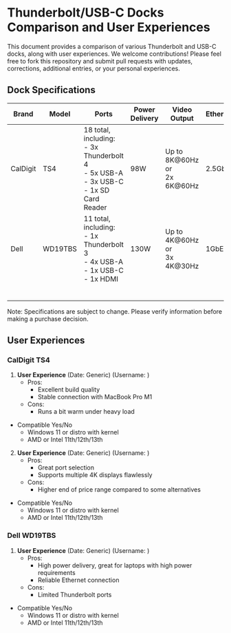 # Thunderbolt/USB-C Docks Comparison and User Experiences

This document provides a comparison of various Thunderbolt and USB-C docks, along with user experiences. We welcome contributions! Please feel free to fork this repository and submit pull requests with updates, corrections, additional entries, or your personal experiences.

## Dock Specifications

| Brand   | Model   | Ports   | Power Delivery | Video Output | Ethernet | Audio   | Compatibility |
|---------|---------|---------|----------------|--------------|----------|---------|---------------|
| CalDigit | TS4     | 18 total, including:<br>- 3x Thunderbolt 4<br>- 5x USB-A<br>- 3x USB-C<br>- 1x SD Card Reader | 98W | Up to 8K@60Hz or<br>2x 6K@60Hz | 2.5GbE | 3.5mm Audio In/Out | Thunderbolt 4, 3<br>USB4, USB-C |
| Dell    | WD19TBS | 11 total, including:<br>- 1x Thunderbolt 3<br>- 4x USB-A<br>- 1x USB-C<br>- 1x HDMI | 130W | Up to 4K@60Hz or<br>3x 4K@30Hz | 1GbE | 3.5mm Audio In/Out | Thunderbolt 3, 4<br>USB-C |
|         |         |         |                |              |          |         |               |
|         |         |         |                |              |          |         |               |
|         |         |         |                |              |          |         |               |
|         |         |         |                |              |          |         |               |
|         |         |         |                |              |          |         |               |
|         |         |         |                |              |          |         |               |

<!-- Add new brands and models here -->

Note: Specifications are subject to change. Please verify information before making a purchase decision.

## User Experiences

### CalDigit TS4

1. **User Experience** (Date: Generic) (Username: )
   - Pros:
     - Excellent build quality
     - Stable connection with MacBook Pro M1
   - Cons:
     - Runs a bit warm under heavy load
 - Compatible Yes/No
   - Windows 11 or distro with kernel
   - AMD or Intel 11th/12th/13th

2. **User Experience** (Date: Generic) (Username: )
   - Pros:
     - Great port selection
     - Supports multiple 4K displays flawlessly
   - Cons:
     - Higher end of price range compared to some alternatives
 - Compatible Yes/No
   - Windows 11 or distro with kernel
   - AMD or Intel 11th/12th/13th

<!-- Add new user experiences for CalDigit TS4 here -->

### Dell WD19TBS

1. **User Experience** (Date: Generic) (Username: )
   - Pros:
     - High power delivery, great for laptops with high power requirements
     - Reliable Ethernet connection
   - Cons:
     - Limited Thunderbolt ports
 - Compatible Yes/No
   - Windows 11 or distro with kernel
   - AMD or Intel 11th/12th/13th

<!-- Add new user experiences for NEW DOCK here -->

<!-- Add new sections for additional brands and models here -->
